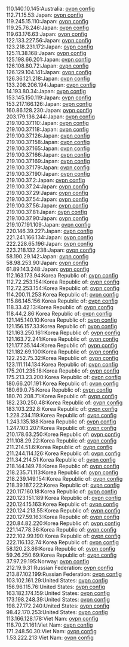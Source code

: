 110.140.10.145:Australia: [ovpn config](vpn/110_140_10_145.ovpn)  
112.71.15.53:Japan: [ovpn config](vpn/112_71_15_53.ovpn)  
119.245.15.110:Japan: [ovpn config](vpn/119_245_15_110.ovpn)  
119.25.76.246:Japan: [ovpn config](vpn/119_25_76_246.ovpn)  
119.63.176.63:Japan: [ovpn config](vpn/119_63_176_63.ovpn)  
122.133.227.56:Japan: [ovpn config](vpn/122_133_227_56.ovpn)  
123.218.231.172:Japan: [ovpn config](vpn/123_218_231_172.ovpn)  
125.11.38.168:Japan: [ovpn config](vpn/125_11_38_168.ovpn)  
125.198.66.201:Japan: [ovpn config](vpn/125_198_66_201.ovpn)  
126.108.80.72:Japan: [ovpn config](vpn/126_108_80_72.ovpn)  
126.129.104.141:Japan: [ovpn config](vpn/126_129_104_141.ovpn)  
126.36.121.218:Japan: [ovpn config](vpn/126_36_121_218.ovpn)  
133.208.206.194:Japan: [ovpn config](vpn/133_208_206_194.ovpn)  
14.193.80.34:Japan: [ovpn config](vpn/14_193_80_34.ovpn)  
153.145.150.119:Japan: [ovpn config](vpn/153_145_150_119.ovpn)  
153.217.166.126:Japan: [ovpn config](vpn/153_217_166_126.ovpn)  
160.86.128.230:Japan: [ovpn config](vpn/160_86_128_230.ovpn)  
203.179.136.244:Japan: [ovpn config](vpn/203_179_136_244.ovpn)  
219.100.37.110:Japan: [ovpn config](vpn/219_100_37_110.ovpn)  
219.100.37.118:Japan: [ovpn config](vpn/219_100_37_118.ovpn)  
219.100.37.126:Japan: [ovpn config](vpn/219_100_37_126.ovpn)  
219.100.37.158:Japan: [ovpn config](vpn/219_100_37_158.ovpn)  
219.100.37.165:Japan: [ovpn config](vpn/219_100_37_165.ovpn)  
219.100.37.166:Japan: [ovpn config](vpn/219_100_37_166.ovpn)  
219.100.37.169:Japan: [ovpn config](vpn/219_100_37_169.ovpn)  
219.100.37.179:Japan: [ovpn config](vpn/219_100_37_179.ovpn)  
219.100.37.190:Japan: [ovpn config](vpn/219_100_37_190.ovpn)  
219.100.37.2:Japan: [ovpn config](vpn/219_100_37_2.ovpn)  
219.100.37.24:Japan: [ovpn config](vpn/219_100_37_24.ovpn)  
219.100.37.29:Japan: [ovpn config](vpn/219_100_37_29.ovpn)  
219.100.37.54:Japan: [ovpn config](vpn/219_100_37_54.ovpn)  
219.100.37.56:Japan: [ovpn config](vpn/219_100_37_56.ovpn)  
219.100.37.81:Japan: [ovpn config](vpn/219_100_37_81.ovpn)  
219.100.37.90:Japan: [ovpn config](vpn/219_100_37_90.ovpn)  
219.107.191.109:Japan: [ovpn config](vpn/219_107_191_109.ovpn)  
220.146.39.227:Japan: [ovpn config](vpn/220_146_39_227.ovpn)  
221.241.166.134:Japan: [ovpn config](vpn/221_241_166_134.ovpn)  
222.228.65.196:Japan: [ovpn config](vpn/222_228_65_196.ovpn)  
223.218.132.238:Japan: [ovpn config](vpn/223_218_132_238.ovpn)  
58.190.29.142:Japan: [ovpn config](vpn/58_190_29_142.ovpn)  
58.98.253.90:Japan: [ovpn config](vpn/58_98_253_90.ovpn)  
61.89.143.248:Japan: [ovpn config](vpn/61_89_143_248.ovpn)  
112.163.173.94:Korea Republic of: [ovpn config](vpn/112_163_173_94.ovpn)  
112.72.253.154:Korea Republic of: [ovpn config](vpn/112_72_253_154.ovpn)  
112.72.253.154:Korea Republic of: [ovpn config](vpn/112_72_253_154.ovpn)  
114.200.11.253:Korea Republic of: [ovpn config](vpn/114_200_11_253.ovpn)  
115.86.145.156:Korea Republic of: [ovpn config](vpn/115_86_145_156.ovpn)  
118.33.42.13:Korea Republic of: [ovpn config](vpn/118_33_42_13.ovpn)  
118.44.2.86:Korea Republic of: [ovpn config](vpn/118_44_2_86.ovpn)  
121.145.140.10:Korea Republic of: [ovpn config](vpn/121_145_140_10.ovpn)  
121.156.157.33:Korea Republic of: [ovpn config](vpn/121_156_157_33.ovpn)  
121.163.250.161:Korea Republic of: [ovpn config](vpn/121_163_250_161.ovpn)  
121.163.72.241:Korea Republic of: [ovpn config](vpn/121_163_72_241.ovpn)  
121.177.35.144:Korea Republic of: [ovpn config](vpn/121_177_35_144.ovpn)  
121.182.69.100:Korea Republic of: [ovpn config](vpn/121_182_69_100.ovpn)  
122.252.75.32:Korea Republic of: [ovpn config](vpn/122_252_75_32.ovpn)  
123.111.114.134:Korea Republic of: [ovpn config](vpn/123_111_114_134.ovpn)  
175.201.235.18:Korea Republic of: [ovpn config](vpn/175_201_235_18.ovpn)  
175.213.23.200:Korea Republic of: [ovpn config](vpn/175_213_23_200.ovpn)  
180.66.201.191:Korea Republic of: [ovpn config](vpn/180_66_201_191.ovpn)  
180.69.0.75:Korea Republic of: [ovpn config](vpn/180_69_0_75.ovpn)  
180.70.208.71:Korea Republic of: [ovpn config](vpn/180_70_208_71.ovpn)  
182.230.250.48:Korea Republic of: [ovpn config](vpn/182_230_250_48.ovpn)  
183.103.232.8:Korea Republic of: [ovpn config](vpn/183_103_232_8.ovpn)  
1.228.234.119:Korea Republic of: [ovpn config](vpn/1_228_234_119.ovpn)  
1.243.135.188:Korea Republic of: [ovpn config](vpn/1_243_135_188.ovpn)  
1.247.103.207:Korea Republic of: [ovpn config](vpn/1_247_103_207.ovpn)  
210.178.63.250:Korea Republic of: [ovpn config](vpn/210_178_63_250.ovpn)  
211.108.29.22:Korea Republic of: [ovpn config](vpn/211_108_29_22.ovpn)  
211.214.51.6:Korea Republic of: [ovpn config](vpn/211_214_51_6.ovpn)  
211.244.114.126:Korea Republic of: [ovpn config](vpn/211_244_114_126.ovpn)  
211.34.214.51:Korea Republic of: [ovpn config](vpn/211_34_214_51.ovpn)  
218.144.149.78:Korea Republic of: [ovpn config](vpn/218_144_149_78.ovpn)  
218.235.71.113:Korea Republic of: [ovpn config](vpn/218_235_71_113.ovpn)  
218.239.149.154:Korea Republic of: [ovpn config](vpn/218_239_149_154.ovpn)  
218.39.187.222:Korea Republic of: [ovpn config](vpn/218_39_187_222.ovpn)  
220.117.160.18:Korea Republic of: [ovpn config](vpn/220_117_160_18.ovpn)  
220.123.151.189:Korea Republic of: [ovpn config](vpn/220_123_151_189.ovpn)  
220.124.15.163:Korea Republic of: [ovpn config](vpn/220_124_15_163.ovpn)  
220.124.213.55:Korea Republic of: [ovpn config](vpn/220_124_213_55.ovpn)  
220.127.59.163:Korea Republic of: [ovpn config](vpn/220_127_59_163.ovpn)  
220.84.82.220:Korea Republic of: [ovpn config](vpn/220_84_82_220.ovpn)  
221.147.78.36:Korea Republic of: [ovpn config](vpn/221_147_78_36.ovpn)  
222.102.99.190:Korea Republic of: [ovpn config](vpn/222_102_99_190.ovpn)  
222.116.132.74:Korea Republic of: [ovpn config](vpn/222_116_132_74.ovpn)  
58.120.23.86:Korea Republic of: [ovpn config](vpn/58_120_23_86.ovpn)  
59.26.250.69:Korea Republic of: [ovpn config](vpn/59_26_250_69.ovpn)  
37.97.29.195:Norway: [ovpn config](vpn/37_97_29_195.ovpn)  
212.19.9.31:Russian Federation: [ovpn config](vpn/212_19_9_31.ovpn)  
213.87.102.199:Russian Federation: [ovpn config](vpn/213_87_102_199.ovpn)  
103.102.161.29:United States: [ovpn config](vpn/103_102_161_29.ovpn)  
156.96.115.76:United States: [ovpn config](vpn/156_96_115_76.ovpn)  
163.182.174.159:United States: [ovpn config](vpn/163_182_174_159.ovpn)  
173.198.248.39:United States: [ovpn config](vpn/173_198_248_39.ovpn)  
198.27.172.240:United States: [ovpn config](vpn/198_27_172_240.ovpn)  
98.42.170.253:United States: [ovpn config](vpn/98_42_170_253.ovpn)  
113.166.128.178:Viet Nam: [ovpn config](vpn/113_166_128_178.ovpn)  
118.70.21.161:Viet Nam: [ovpn config](vpn/118_70_21_161.ovpn)  
171.248.50.30:Viet Nam: [ovpn config](vpn/171_248_50_30.ovpn)  
1.53.222.213:Viet Nam: [ovpn config](vpn/1_53_222_213.ovpn)  
